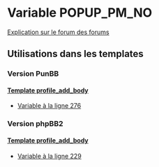 # Variable POPUP_PM_NO
[Explication sur le forum des forums](http://forum.forumactif.com/t294113-listing-des-variables#POPUP_PM_NO)

## Utilisations dans les templates

### Version PunBB

#### [Template profile_add_body](punbb/profile_add_body.md)
* [Variable à la ligne 276](../punbb/profile_add_body.tpl#L276)

### Version phpBB2

#### [Template profile_add_body](subsilver/profile_add_body.md)
* [Variable à la ligne 229](../subsilver/profile_add_body.tpl#L229)